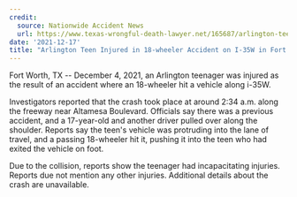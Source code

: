 ```yaml
---
credit:
  source: Nationwide Accident News
  url: https://www.texas-wrongful-death-lawyer.net/165687/arlington-teen-18-wheeler-accident-fort-worth-tx-i-35w-altamesa-boulevard.htm
date: '2021-12-17'
title: "Arlington Teen Injured in 18-wheeler Accident on I-35W in Fort Worth, TX"
---
```

Fort Worth, TX -- December 4, 2021, an Arlington teenager was injured as the result of an accident where an 18-wheeler hit a vehicle along i-35W.

Investigators reported that the crash took place at around 2:34 a.m. along the freeway near Altamesa Boulevard. Officials say there was a previous accident, and a 17-year-old and another driver pulled over along the shoulder. Reports say the teen's vehicle was protruding into the lane of travel, and a passing 18-wheeler hit it, pushing it into the teen who had exited the vehicle on foot.

Due to the collision, reports show the teenager had incapacitating injuries. Reports due not mention any other injuries. Additional details about the crash are unavailable.
